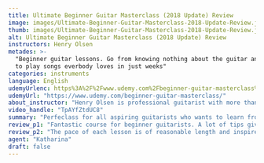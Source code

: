 ```yaml
---
title: Ultimate Beginner Guitar Masterclass (2018 Update) Review
image: images/Ultimate-Beginner-Guitar-Masterclass-2018-Update-Review.jpeg
thumb: images/Ultimate-Beginner-Guitar-Masterclass-2018-Update-Review.jpeg
alt: Ultimate Beginner Guitar Masterclass (2018 Update) Review
instructors: Henry Olsen
metades: >-
  "Beginner guitar lessons. Go from knowing nothing about the guitar and learn
  to play songs everbody loves in just weeks"
categories: instruments
language: English
udemyUrlenc: https%3A%2F%2Fwww.udemy.com%2Fbeginner-guitar-masterclass%2F
udemyUrl: "https://www.udemy.com/beginner-guitar-masterclass/"
about_instructor: "Henry Olsen is professional guitarist with more than a decade of experience playing guitar and years of experience in teaching to students. He has trained more than 35,000 students and offers a lot of online course in Udemy. His passion for his craft also extends into his teaching as he wants to make an impact in the lives of his student to help them reach their goals."
video_handle: "TpAYfZtdUC8"
summary: "Perfeclass for all aspiring guitarists who wants to learn from an experienced instructor. Lots of great advices are given and keeps the students motivated while having fun in learning."
review_p1: "Fantastic course for beginner guitarists. A lot of tips given without too much unnecessary information. Great delivery from the instructor and keeps the class motivated in practice. Engaging lessons all throughout the course and has a lot of great advice for novices. The course structure is clear and a lot of learning materials available for students to utilize. The instructor gives out a lot of tricks that can help the students learn at a much faster rate and his teaching style is output-based. This course provides an enjoying learning environment while making it easier for the students to have a clear grasp of the lessons. Valuable information such as finger placement and chord coordination helps the students to develop their chord-switching skills and play more effectively."
review_p2: "The pace of each lesson is of reasonable length and inspires the students to apply their knowledge in practice. The instructor demonstrates everything step-by-step and gives great tips in playing the guitar. A chord book is given to the students which are helpful for those who wants to learn in advance and supplement their lessons. All the core fundamentals of playing guitar are covered and make it easier for the students to play the chords. This course is perfect for all aspiring guitar players to develop their skills and learn from an experienced instructor."
agent: "Katharina"
draft: false
---
```



